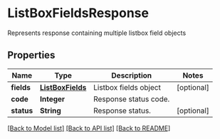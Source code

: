 ﻿
# ListBoxFieldsResponse
Represents response containing multiple listbox field objects

## Properties
Name | Type | Description | Notes
------------ | ------------- | ------------- | -------------
**fields** | [**ListBoxFields**](ListBoxFields.md) | Listbox fields object | [optional]
**code** | **Integer** | Response status code. | 
**status** | **String** | Response status. | [optional]


[[Back to Model list]](../README.md#documentation-for-models) [[Back to API list]](../README.md#documentation-for-api-endpoints) [[Back to README]](../README.md)


